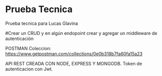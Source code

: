 # Prueba Tecnica
 Prueba tecnica para Lucas Glavina

#Crear un CRUD y en algún endopoint crear y agregar un middleware de autenticación

POSTMAN Coleccion: https://www.getpostman.com/collections/0e0b318b7fa60fa15a23

API REST CREADA CON NODE, EXPRESS Y MONGODB.
Token de autenticacion con Jwt.
